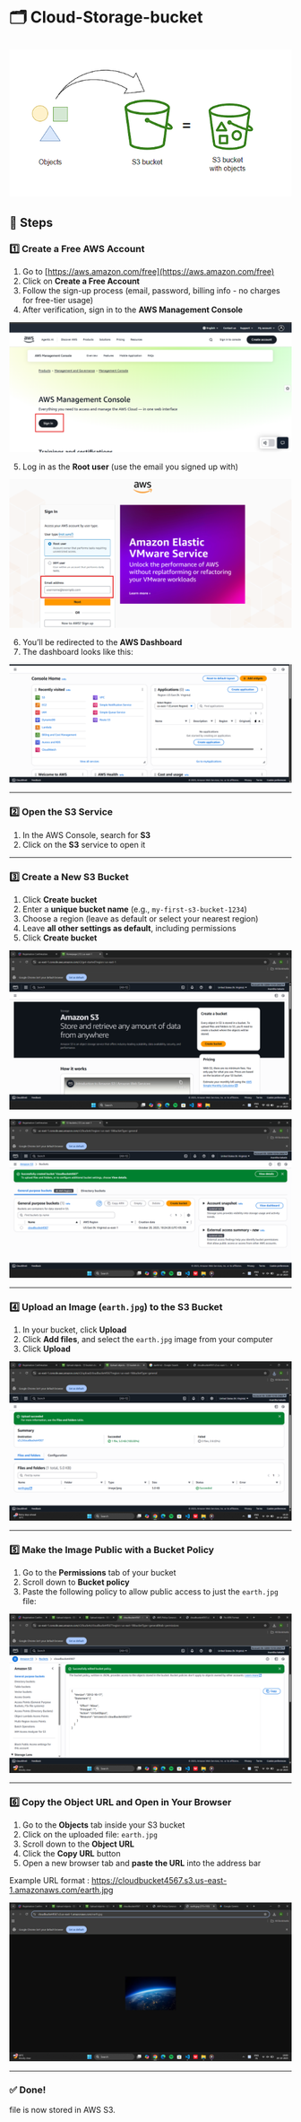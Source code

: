 #  🗂️ Cloud-Storage-bucket

![](./images/c56a722d9b33f5c21e27b86750f81050637de934.png)
---


## 🚀 Steps

### 1️⃣ Create a Free AWS Account

1. Go to [https://aws.amazon.com/free](https://aws.amazon.com/free)
2. Click on **Create a Free Account**
3. Follow the sign-up process (email, password, billing info - no charges for free-tier usage)
4. After verification, sign in to the **AWS Management Console**

![](./images/Screenshot%202025-10-01%20185526.png)

5. Log in as the **Root user** (use the email you signed up with)

![](./images/Screenshot%202025-10-01%20185721.png)


6. You’ll be redirected to the **AWS Dashboard**
7. The dashboard looks like this:

![](./images/Screenshot%202025-10-01%20185838.png)

---

### 2️⃣ Open the S3 Service

1. In the AWS Console, search for **S3**
2. Click on the **S3** service to open it



---

### 3️⃣ Create a New S3 Bucket

1. Click **Create bucket**
2. Enter a **unique bucket name** (e.g., `my-first-s3-bucket-1234`)
3. Choose a region (leave as default or select your nearest region)
4. Leave **all other settings as default**, including permissions
5. Click **Create bucket**

![](./images/Screenshot%202025-10-20%20181939.png)

![](./images/Screenshot%202025-10-20%20182436.png)


---

### 4️⃣ Upload an Image (`earth.jpg`) to the S3 Bucket

1. In your bucket, click **Upload**
2. Click **Add files**, and select the `earth.jpg` image from your computer
3. Click **Upload**

![](./images/Screenshot%202025-10-20%20182819.png)

---

### 5️⃣ Make the Image Public with a Bucket Policy

1. Go to the **Permissions** tab of your bucket
2. Scroll down to **Bucket policy**
3. Paste the following policy to allow public access to just the `earth.jpg` file:

![](./images/Screenshot%202025-10-20%20184131.png)


---
### 6️⃣ Copy the Object URL and Open in Your Browser

1. Go to the **Objects** tab inside your S3 bucket
2. Click on the uploaded file: `earth.jpg`
3. Scroll down to the **Object URL**
4. Click the **Copy URL** button
5. Open a new browser tab and **paste the URL** into the address bar



Example URL format : https://cloudbucket4567.s3.us-east-1.amazonaws.com/earth.jpg

![](./images/Screenshot%202025-10-20%20190010.png)

---

### ✅  Done!

 file is now stored in AWS S3.



